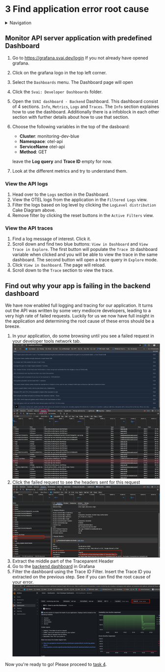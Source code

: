 # 3 Find application error root cause

<details>
<summary>Navigation</summary>

0. ~~[Getting started](./000.md)~~
1. ~~[Run Front End App Locally](./001.md)~~
2. ~~[Set up distributed tracing](./002.md)~~
3. **Finding error root cause in the backend dashboard**(this task)
4. [Bonus - Metrics](./004.md)

</details>

## Monitor API server application with predefined Dashboard

1. Go to <https://grafana.svai.dev/login> If you not already have opened grafana.
2. Click on the grafana logo in the top left corner.
3. Select the `Dashboards` menu. The Dashboard page will open
4. Click the `Svai: Developer Dashboards` folder.
5. Open the `SVAI dashboard - Backend` Dashboard. This dashboard consist of 4 sections. `Info`, `Metrics`, `Logs` and `Traces`. The `Info` section explaines how to use the dashboard. Additionally there is a infoblock in each other section with further details about how to use that section.
6. Choose the following variables in the top of the dasboard:

    - **Cluster**: monitoring-dev-blue
    - **Namespace**: otel-api
    - **ServiceName** otel-api
    - **Method**: GET

    leave the **Log query** and **Trace ID** empty for now.

7. Look at the different metrics and try to understand them.

### View the API logs

1. Head over to the `Logs` section in the Dashboard.
2. View the OTEL logs from the application in the `Filtered Logs` view.
3. Filter the logs based on log level by clicking the `LogLevel distribution` Cake Diagram above.
4. Remove filter by clicking the reset buttons in the `Active Filters` view.

### View the API traces

1. Find a log message of interest. Click it.
2. Scroll down and find two blue buttons: `View in Dashboard` and `View Trace in Explore`. The first button will populate the `Trace ID` dashboard variable when clicked and you will be able to view the trace in the same dashboard. The second button will open a trace query in `Explore` mode.
3. Click `View in Dashboard`. The page will reload.
4. Scroll down to the `Trace` section to view the trace.

## Find out why your app is failing in the backend dashboard

We have now enabled full logging and tracing for our application. It turns out the API was written by some very mediocre developers, leading to a very high rate of failed requests. Luckily for us we now have full insight in the application and determining the root cause of these erros should be a breeze.

1. In your application, do some browsing until you see a failed request in your developer tools network tab.
![alt text](image-6.png)
2. Click the failed request to see the headers sent for this request
![alt text](image-7.png)
3. Extract the middle part of the Traceparent Header
4. Go to the [backend dashboard](https://grafana.svai.dev/d/eec0xeesocruoc/svai-dashboard-backend) in Grafana
5. Filter the dashboard using the Trace ID Filter. Insert the Trace ID you extracted on the previous step. See if you can find the root cause of your error.
![alt text](image-8.png)

Now you're ready to go!
Please proceed to [task 4](./004.md).

